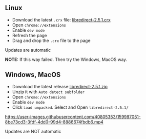 ## Linux

- Download the latest `.crx` file: [libredirect-2.5.1.crx](https://github.com/libredirect/libredirect/releases/download/v2.5.1/libredirect-2.5.1.crx)
- Open `chrome://extensions`
- Enable `dev mode`
- Refresh the page
- Drag and drop the `.crx` file to the page

Updates are automatic

**NOTE:** If this way failed. Then try the Windows, MacOS way.

## Windows, MacOS

- Download the latest release [libredirect-2.5.1.zip](https://github.com/libredirect/libredirect/releases/download/v2.5.1/libredirect-2.5.1.zip)
- Unzip it with `Auto detect subfolder`
- Open `chrome://extensions`
- Enable `dev mode`
- Click `Load unpacked`. Select and Open `libredirect-2.5.1/`

https://user-images.githubusercontent.com/40805353/159987051-8be73cd3-3fdf-4dd0-99d4-8886674fbdb6.mp4

Updates are NOT automatic
